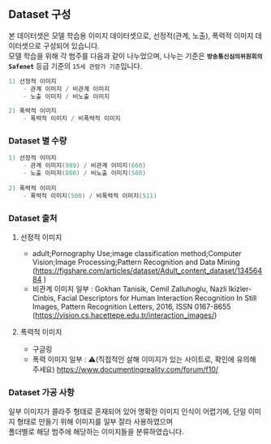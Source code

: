 ## Dataset 구성
본 데이터셋은 모델 학습용 이미지 데이터셋으로, 선정적(관계, 노출), 폭력적 이미지 데이터셋으로 구성되어 있습니다. <br>
모델 학습을 위해 각 범주를 다음과 같이 나누었으며, 나누는 기준은 <b>`방송통신심의위원회의 Safenet`</b> 등급 기준의 `15세 관람가 기준`입니다. 

```kotlin
1) 선정적 이미지 
    - 관계 이미지 / 비관계 이미지
    - 노출 이미지 / 비노출 이미지

2) 폭력적 이미지
    - 폭력적 이미지 / 비폭력적 이미지
```

### Dataset 별 수량
```kotlin
1) 선정적 이미지 
    - 관계 이미지(989) / 비관계 이미지(660) 
    - 노출 이미지(800) / 비노출 이미지(500)
    
2) 폭력적 이미지
    - 폭력적 이미지(500) / 비폭력적 이미지(511) 
```

### Dataset 출처
1) 선정적 이미지 
    - adult;Pornography Use;image classification method;Computer Vision;Image Processing;Pattern Recognition and Data Mining (https://figshare.com/articles/dataset/Adult_content_dataset/13456484 )
    - 비관계 이미지 일부 : Gokhan Tanisik, Cemil Zalluhoglu, Nazli Ikizler-Cinbis, Facial Descriptors for Human Interaction Recognition In Still Images, Pattern Recognition Letters, 2016, ISSN 0167-8655 (https://vision.cs.hacettepe.edu.tr/interaction_images/)

2) 폭력적 이미지
    - 구글링
    - 폭력 이미지 일부 : ⚠️(직접적인 살해 이미지가 있는 사이트로, 확인에 유의해 주세요)  https://www.documentingreality.com/forum/f10/


### Dataset 가공 사항
일부 이미지가 콜라주 형태로 혼재되어 있어 명확한 이미지 인식이 어렵기에, 단일 이미지 형태로 만들기 위해 이미지를 일부 잘라 사용하였으며 <br> 폴더별로 해당 범주에 해당하는 이미지들을 분류하였습니다. 
